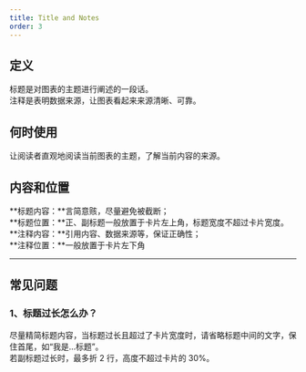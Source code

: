 ```yaml
---
title: Title and Notes
order: 3
---
```


## 定义

标题是对图表的主题进行阐述的一段话。<br />注释是表明数据来源，让图表看起来来源清晰、可靠。

## 何时使用

让阅读者直观地阅读当前图表的主题，了解当前内容的来源。

## 内容和位置

**标题内容：**言简意赅，尽量避免被截断；<br />**标题位置：**正、副标题一般放置于卡片左上角，标题宽度不超过卡片宽度。<br />**注释内容：**引用内容、数据来源等，保证正确性；<br />**注释位置：**一般放置于卡片左下角

---

## 常见问题

### 1、标题过长怎么办？

尽量精简标题内容，当标题过长且超过了卡片宽度时，请省略标题中间的文字，保住首尾，如“我是...标题”。<br />若副标题过长时，最多折 2 行，高度不超过卡片的 30%。
